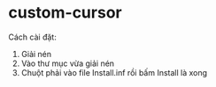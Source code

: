 # custom-cursor
Cách cài đặt:
<br>
1. Giải nén<br>
2. Vào thư mục vừa giải nén<br>
3. Chuột phải vào file Install.inf rồi bấm Install là xong<br>

